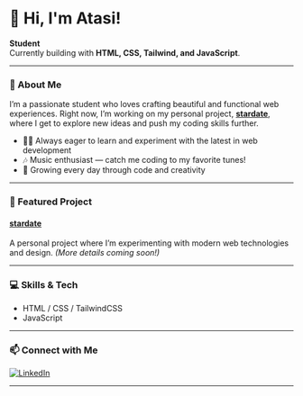 # 👋 Hi, I'm Atasi!

**Student**  
Currently building with **HTML, CSS, Tailwind, and JavaScript**.

---

### 🚀 About Me
I’m a passionate student who loves crafting beautiful and functional web experiences. Right now, I’m working on my personal project, **[stardate](#)**, where I get to explore new ideas and push my coding skills further.

- 🧑‍💻 Always eager to learn and experiment with the latest in web development
- 🎶 Music enthusiast — catch me coding to my favorite tunes!
- 🌱 Growing every day through code and creativity

---

### 🌟 Featured Project

#### [stardate](#)
A personal project where I’m experimenting with modern web technologies and design. *(More details coming soon!)*

---

### 💻 Skills & Tech

- HTML / CSS / TailwindCSS
- JavaScript

---

### 📫 Connect with Me

[![LinkedIn](https://img.shields.io/badge/LinkedIn-Connect-blue?logo=linkedin)](https://www.linkedin.com/in/atasi-sharma-289b2b344)

---

<!--
✨ Fun fact: Music keeps my code flowing!
-->
